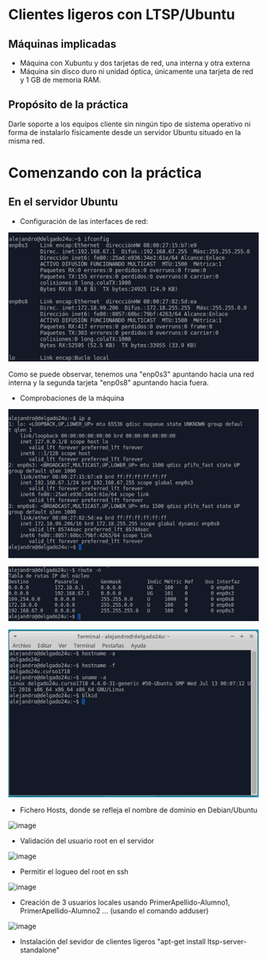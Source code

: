 # Clientes ligeros con LTSP/Ubuntu

## Máquinas implicadas

* Máquina con Xubuntu y dos tarjetas de red, una interna y otra externa
* Máquina sin disco duro ni unidad óptica, únicamente una tarjeta de red y 1 GB de memoria RAM.

## Propósito de la práctica

Darle soporte a los equipos cliente sin ningún tipo de sistema operativo ni forma de instalarlo físicamente desde un servidor Ubuntu situado en la misma red.

# Comenzando con la práctica

## En el servidor Ubuntu

* Configuración de las interfaces de red:

![image](imagenes/cpt1.png)

Como se puede observar, tenemos una "enp0s3" apuntando hacia una red interna y la segunda tarjeta "enp0s8" apuntando hacia fuera.

* Comprobaciones de la máquina

![image](imagenes/cpt2.png)

![image](imagenes/cpt3.png)

![image](imagenes/cpt4.png)

* Fichero Hosts, donde se refleja el nombre de dominio en Debian/Ubuntu

![image](imagenes/Selección_001.png)

* Validación del usuario root en el servidor

![image](imagenes/Selección_004.png)

* Permitir el logueo del root en ssh

![image](imagenes/Selección_003.png)

* Creación de 3 usuarios locales usando PrimerApellido-Alumno1, PrimerApellido-Alumno2 ... (usando el comando adduser)

![image](imagenes/Selección_005.png)

* Instalación del sevidor de clientes ligeros "apt-get install ltsp-server-standalone"
